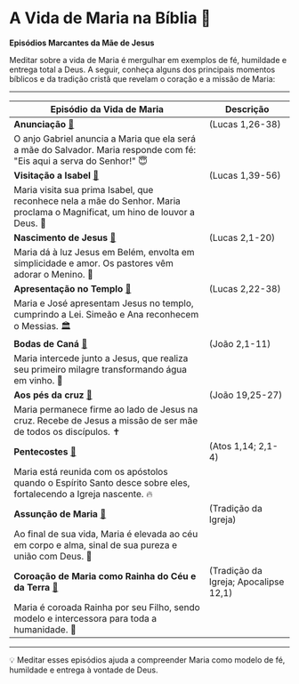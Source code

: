 # A Vida de Maria na Bíblia 📖

**Episódios Marcantes da Mãe de Jesus**

Meditar sobre a vida de Maria é mergulhar em exemplos de fé, humildade e entrega total a Deus. A seguir, conheça alguns dos principais momentos bíblicos e da tradição cristã que revelam o coração e a missão de Maria:

---

| Episódio da Vida de Maria | Descrição |
|---|---|
| **Anunciação** [🤖](https://chat.openai.com/?q=Anuncia%C3%A7%C3%A3o%20Maria) | (Lucas 1,26-38)  
O anjo Gabriel anuncia a Maria que ela será a mãe do Salvador. Maria responde com fé: "Eis aqui a serva do Senhor!" 😇 |
| **Visitação a Isabel** [🤖](https://chat.openai.com/?q=Visita%C3%A7%C3%A3o%20Maria%20Isabel) | (Lucas 1,39-56)  
Maria visita sua prima Isabel, que reconhece nela a mãe do Senhor. Maria proclama o Magnificat, um hino de louvor a Deus. 🤰 |
| **Nascimento de Jesus** [🤖](https://chat.openai.com/?q=Nascimento%20de%20Jesus%20Maria) | (Lucas 2,1-20)  
Maria dá à luz Jesus em Belém, envolta em simplicidade e amor. Os pastores vêm adorar o Menino. 👶 |
| **Apresentação no Templo** [🤖](https://chat.openai.com/?q=Apresenta%C3%A7%C3%A3o%20de%20Jesus%20no%20Templo%20Maria) | (Lucas 2,22-38)  
Maria e José apresentam Jesus no templo, cumprindo a Lei. Simeão e Ana reconhecem o Messias. 🏛️ |
| **Bodas de Caná** [🤖](https://chat.openai.com/?q=Bodas%20de%20Can%C3%A1%20Maria) | (João 2,1-11)  
Maria intercede junto a Jesus, que realiza seu primeiro milagre transformando água em vinho. 🎉 |
| **Aos pés da cruz** [🤖](https://chat.openai.com/?q=Maria%20aos%20p%C3%A9s%20da%20cruz) | (João 19,25-27)  
Maria permanece firme ao lado de Jesus na cruz. Recebe de Jesus a missão de ser mãe de todos os discípulos. ✝️ |
| **Pentecostes** [🤖](https://chat.openai.com/?q=Maria%20em%20Pentecostes) | (Atos 1,14; 2,1-4)  
Maria está reunida com os apóstolos quando o Espírito Santo desce sobre eles, fortalecendo a Igreja nascente. 🔥 |
| **Assunção de Maria** [🤖](https://chat.openai.com/?q=Assun%C3%A7%C3%A3o%20de%20Maria) | (Tradição da Igreja)  
Ao final de sua vida, Maria é elevada ao céu em corpo e alma, sinal de sua pureza e união com Deus. 👑 |
| **Coroação de Maria como Rainha do Céu e da Terra** [🤖](https://chat.openai.com/?q=Coroa%C3%A7%C3%A3o%20de%20Maria%20Rainha%20do%20C%C3%A9u%20e%20da%20Terra) | (Tradição da Igreja; Apocalipse 12,1)  
Maria é coroada Rainha por seu Filho, sendo modelo e intercessora para toda a humanidade. 👸 |

---

💡 Meditar esses episódios ajuda a compreender Maria como modelo de fé, humildade e entrega à vontade de Deus.
